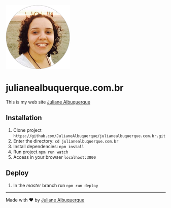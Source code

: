 ![logo](LOGO.png)

# julianealbuquerque.com.br

This is my web site [Juliane Albuquerque](https://github.com/JulianeAlbuquerque)

## Installation

1. Clone project `https://github.com/JulianeAlbuquerque/julianealbuquerque.com.br.git`
2. Enter the directory: `cd julianealbuquerque.com.br`
3. Install dependencies: `npm install`
4. Run project `npm run watch`
5. Access in your browser `localhost:3000`

## Deploy

1. In the _master_ branch run `npm run deploy`


---

Made with :heart: by [Juliane Albuquerque](http://julianealbuquerque.com.br/)
